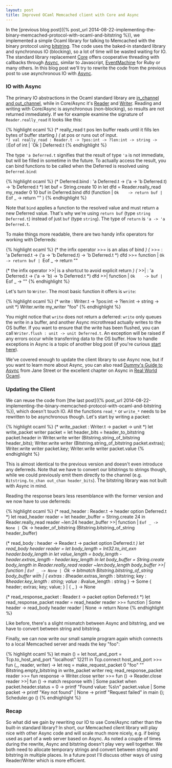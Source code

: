 ```yaml
---
layout: post
title: Improved OCaml Memcached client with Core and Async
---
```


In the [previous blog post]({% post_url 2014-08-22-implementing-the-binary-memcached-protocol-with-ocaml-and-bitstring %}), we implemented a simple Ocaml library for talking to Memcached with the binary protocol using [bitstring](https://code.google.com/p/bitstring/). The code uses the baked-in standard library and synchronous IO (blocking), so a lot of time will be wasted waiting for IO. The standard library replacement [Core](https://github.com/janestreet/core) offers cooperative threading with callbacks through [Async](https://github.com/janestreet/async), similar to Javascript, [EventMachine](http://rubyeventmachine.com/) for Ruby or many others. In this blog post we'll try to rewrite the code from the previous post to use asynchronous IO with [Async](https://github.com/janestreet/async).

### IO with Async

The primary IO abstractions in the Ocaml standard library are [in\_channel and out\_channel](http://caml.inria.fr/pub/docs/manual-ocaml/libref/Pervasives.html#6_Inputoutput), while in Core/Async it's [Reader](https://ocaml.janestreet.com/ocaml-core/111.17.00/doc/async/#Std.Reader) and [Writer](https://ocaml.janestreet.com/ocaml-core/111.17.00/doc/async/#Std.Writer). Reading and writing with Core/Async is asynchronous (non-blocking), so results are not returned immediately. If we for example examine the signature of `Reader.really_read` it looks like this:

{% highlight ocaml %}
(* really_read t pos len buffer reads until it fills len bytes of buffer starting *)
(* at pos or runs out of input.`                                                  *)
val really_read : Reader.t -> ?pos:int -> ?len:int -> string ->
                    [ `Eof of int | `Ok ] Deferred.t
{% endhighlight %}

The type `'a Deferred.t` signifies that the result of type `'a` is not immediate, but will be filled in sometime in the future. To actually access the result, you can bind functions to be called when the Deferred is resolved using `Deferred.bind`:

{% highlight ocaml %}
(* Deferred.bind : 'a Deferred.t -> ('a -> 'b Deferred.t) -> 'b Deferred.t *)
let buf = String.create 10 in
let dfd = Reader.really_read my_reader 0 10 buf in
Deferred.bind dfd (function
  | `Ok    -> return buf
  | `Eof _ -> return ""
)
{% endhighlight %}

Note that `bind` applies a function to the resolved value and must return a new Deferred value. That's why we're using `return buf` (type `string Deferred.t`) instead of just `buf` (type `string`). The type of `return` is `'a -> 'a Deferred.t`.

To make things more readable, there are two handy infix operators for working with Deferreds:

{% highlight ocaml %}
(* the infix operator >>= is an alias of bind                      *)
(* >>= : 'a Deferred.t -> ('a -> 'b Deferred.t) -> 'b Deferred.t   *)
dfd >>= function
  | `Ok    -> return buf
  | `Eof _ -> return ""

(* the infix operator >>| is a shortcut to avoid explicit return   *)
(* >>| : 'a Deferred.t -> ('a -> 'b) -> 'b Deferred.t              *)
dfd >>| function
  | `Ok    -> buf
  | `Eof _ -> ""
{% endhighlight %}

Let's turn to `Writer`. The most basic function it offers is `write`:

{% highlight ocaml %}
(* write : Writer.t -> ?pos:int -> ?len:int -> string -> unit *)
Writer.write my_writer "foo"
{% endhighlight %}

You might notice that `write` does not return a deferred: `write` only queues the write in a buffer, and another Async microthread actually writes to the OS buffer. If you want to ensure that the write has been flushed, you can call `Writer.flush : unit -> unit Deferred.t`. An exception will be raised if any errors occur while transferring data to the OS buffer. How to handle exceptions in Async is a topic of another blog post (if you're curious [start here](https://ocaml.janestreet.com/ocaml-core/latest/doc/async/#Std.Monitor)).

We've covered enough to update the client library to use Async now, but if you want to learn more about Async, you can also read [Dummy's Guide to Async](http://janestreet.github.io/guide-async.html) from Jane Street or the excellent chapter on Async in [Real World Ocaml](https://realworldocaml.org/v1/en/html/concurrent-programming-with-async.html).

### Updating the Client

We can reuse the code from [the last post]({% post_url 2014-08-22-implementing-the-binary-memcached-protocol-with-ocaml-and-bitstring %}), which doesn't touch IO. All the functions `read_*` or `write_*` needs to be rewritten to be asynchronous though. Let's start by writing a packet:

{% highlight ocaml %}
(* write_packet : Writer.t -> packet -> unit *)
let write_packet writer packet =
  let header_bits = header_to_bitstring packet.header in
  Writer.write writer (Bitstring.string_of_bitstring header_bits);
  Writer.write writer (Bitstring.string_of_bitstring packet.extras);
  Writer.write writer packet.key;
  Writer.write writer packet.value
{% endhighlight %}

This is almost identical to the previous version and doesn't even introduce any deferreds. Note that we have to convert our bitstrings to strings though, while we could previously emit them directly to the channel (e.g. `Bitstring.to_chan out_chan header_bits`). The bitstring library was not built with Async in mind.

Reading the response bears less resemblance with the former version and we now have to use deferreds:

{% highlight ocaml %}
(* read_header : Reader.t -> header option Deferred.t *)
let read_header reader =
  let header_buffer = String.create 24 in
  Reader.really_read reader ~len:24 header_buffer >>| function
    | `Eof _ -> None
    | `Ok    -> header_of_bitstring (Bitstring.bitstring_of_string header_buffer)

(* read_body : header -> Reader.t -> packet option Deferred.t *)
let read_body header reader =
  let body_length  = Int32.to_int_exn header.body_length                    in
  let value_length = body_length - header.extras_length - header.key_length in
  let body_buffer  = String.create body_length                              in
  Reader.really_read reader ~len:body_length body_buffer >>| function
    | `Eof _ -> None
    | `Ok    -> 
      bitmatch Bitstring.bitstring_of_string body_buffer with
        | { extras : 8*header.extras_length : bitstring;
            key    : 8*header.key_length    : string;
            value  : 8*value_length         : string
          } -> Some { header; extras; key; value; }
        | { _ } -> None

(* read_response_packet : Reader.t -> packet option Deferred.t *)
let read_response_packet reader =
  read_header reader >>= function
  | Some header -> read_body header reader
  | None -> return None
{% endhighlight %}

Like before, there's a slight mismatch between Async and bitstring, and we have to convert between string and bitstring.

Finally, we can now write our small sample program again which connects to a local Memcached server and reads the key "foo":

{% highlight ocaml %}
let main () =
  let host_and_port = Tcp.to_host_and_port "localhost" 12211 in
  Tcp.connect host_and_port >>= fun (_, reader, writer) ->
  let req = make_request_packet 0 "foo" "" Bitstring.empty_bitstring in
  write_packet writer req;
  read_response_packet reader >>= fun response ->
  Writer.close writer >>= fun () ->
  Reader.close reader >>| fun () ->
  match response with
  | Some packet when packet.header.status = 0 ->
      printf "Found value: %s\n" packet.value
  | Some packet ->
      printf "Key not found"
  | None ->
      printf "Request failed"
in
main ();
Scheduler.go ()
{% endhighlight %}

### Recap

So what did we gain by rewriting our IO to use Core/Async rather than the built-in standard library? In short, our Memcached client library will play nice with other Async code and will scale much more nicely, e.g. if being used as part of a web server based on Async. As noted a couple of times during the rewrite, Async and bitstring doesn't play very well together. We both need to allocate temporary strings and convert between string and bitstring in multiple places. In a future post I'll discuss other ways of using Reader/Writer which is more efficient.
